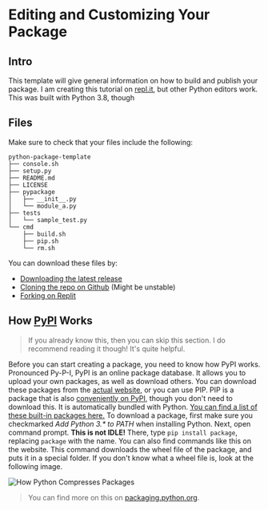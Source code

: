 # Editing and Customizing Your Package

## Intro
This template will give general information on how to build and publish your package. I am creating this tutorial on [repl.it](https://repl.it), but other Python editors work. This was built with Python 3.8, though 

## Files
Make sure to check that your files include the following:

```
python-package-template
├── console.sh
├── setup.py
├── README.md
├── LICENSE
├── pypackage
│   ├── __init__.py
│   └── module_a.py
├── tests
│   └── sample_test.py
└── cmd
    ├── build.sh
    ├── pip.sh
    └── rm.sh
```

You can download these files by:
- [Downloading the latest release](https://github.com/BD103/python-package-template/releases)
- [Cloning the repo on Github](https://github.com/BD103/python-package-template/generate) (Might be unstable)
- [Forking on Replit](https://repl.it/github/BD103/python-package-template)

## How [PyPI](https://pypi.org) Works

> If you already know this, then you can skip this section. I do recommend reading it though! It's quite helpful.

Before you can start creating a package, you need to know how PyPI works.
Pronounced Py-P-I, PyPI is an online package database. It allows you to upload your own packages, as well as download others. You can download these packages from the [actual website](https://pypi.org), or you can use PIP.
PIP is a package that is also [conveniently on PyPI](https://pypi.org/project/pip/), though you don't need to download this. It is automatically bundled with Python. [You can find a list of these built-in packages here.](https://docs.python.org/3/library/) To download a package, first make sure you checkmarked _Add Python 3.* to PATH_ when installing Python. Next, open command prompt. **This is not IDLE!** There, type `pip install package`, replacing `package` with the name. You can also find commands like this on the website.
This command downloads the wheel file of the package, and puts it in a special folder. If you don't know what a wheel file is, look at the following image.

![How Python Compresses Packages](https://packaging.python.org/_images/py_pkg_tools_and_libs.png)

> You can find more on this on [packaging.python.org](https://packaging.python.org/overview/#python-binary-distributions).
